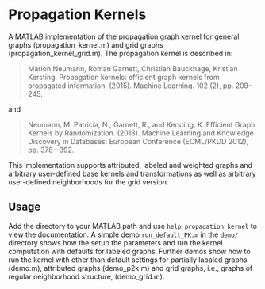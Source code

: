 Propagation Kernels
===================

A MATLAB implementation of the propagation graph kernel for general 
graphs (propagation\_kernel.m) and grid graphs (propagation\_kernel\_grid.m). 
The propagation kernel is described in:

> Marion Neumann, Roman Garnett, Christian Bauckhage, Kristian Kersting.
> Propagation kernels: efficient graph kernels from propagated information. (2015). 
> Machine Learning. 102 (2), pp. 209-245. 

and

> Neumann, M. Patricia, N., Garnett, R., and Kersting, K. Efficient
> Graph Kernels by Randomization. (2013). Machine Learning and
> Knowledge Discovery in Databases: European Conference (ECML/PKDD
> 2012), pp. 378--392.

This implementation supports attributed, labeled and weighted graphs and 
arbitrary user-defined base kernels and transformations as well as 
arbitrary user-defined neighborhoods for the grid version. 

Usage
-----

Add the directory to your MATLAB path and use `help
propagation_kernel` to view the documentation. A simple demo  `run_default_PK.m` 
in the `demo/` directory shows how the setup the parameters and run the kernel computation with defaults for labeled graphs. Further demos show how to run the kernel with other than default settings for partially labaled graphs 
(demo.m), attributed graphs (demo_p2k.m) 
and grid graphs, i.e., graphs of regular neighborhood structure, (demo_grid.m). 
